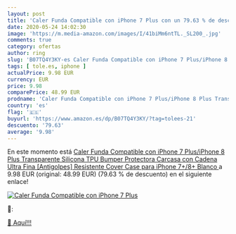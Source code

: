 ```yaml
---
layout: post
title: 'Caler Funda Compatible con iPhone 7 Plus con un 79.63 % de descuento'
date: 2020-05-24 14:02:30
image: 'https://m.media-amazon.com/images/I/41biMm6ntTL._SL200_.jpg'
comments: true
category: ofertas
author: ring
slug: 'B07TQ4Y3KY-es Caler Funda Compatible con iPhone 7 Plus/iPhone 8 Plus...'
tags: [ tole.es, iphone ]
actualPrice: 9.98 EUR
currency: EUR
price: 9.98
comparePrice: 48.99 EUR
prodname: 'Caler Funda Compatible con iPhone 7 Plus/iPhone 8 Plus Transparente Silicona TPU Bumper Protectora Carcasa con Cadena Ultra Fina [Antigolpes] Resistente Cover Case para iPhone 7+/8+ Blanco '
country: 'es'
flag: '🇪🇸'
buyurl: 'https://www.amazon.es/dp/B07TQ4Y3KY/?tag=tolees-21'
descuento: '79.63'
average: '9.98'
---
```


En este momento está [Caler Funda Compatible con iPhone 7 Plus/iPhone 8 Plus Transparente Silicona TPU Bumper Protectora Carcasa con Cadena Ultra Fina [Antigolpes] Resistente Cover Case para iPhone 7+/8+ Blanco ](https://www.amazon.es/dp/B07TQ4Y3KY/?tag=tolees-21) a 9.98 EUR (original: 48.99 EUR) (79.63 %  de descuento) en el siguiente enlace!

[![Caler Funda Compatible con iPhone 7 Plus](https://m.media-amazon.com/images/I/41biMm6ntTL._SL200_.jpg)](https://www.amazon.es/dp/B07TQ4Y3KY/?tag=tolees-21)

🔎:


[🛒 Aquí!!!](https://www.amazon.es/dp/B07TQ4Y3KY/?tag=tolees-21)
